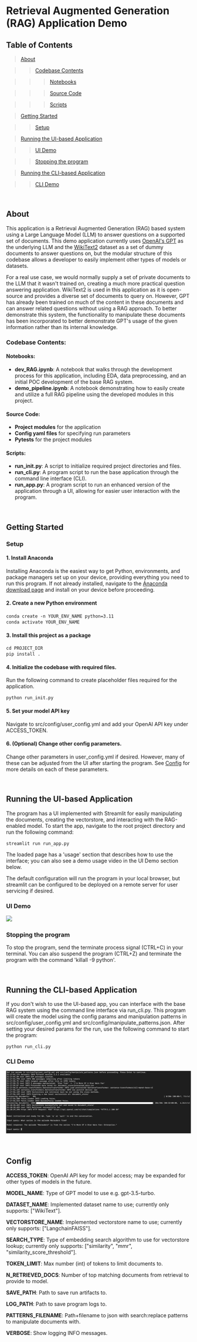 # Retrieval Augmented Generation (RAG) Application Demo

## Table of Contents

>[About](#bout)

>>[Codebase Contents](#codebase-contents)

>>>[Notebooks](#notebooks)

>>>[Source Code](#source-code)

>>>[Scripts](#scripts)

>[Getting Started](#getting-started)

>>[Setup](#setup)

>[Running the UI-based Application](#running-the-ui-based-application)

>>[UI Demo](#ui-demo)

>>[Stopping the program](#stopping-the-program)

>[Running the CLI-based Application](#running-the-cli-based-application)

>>[CLI Demo](#cli-demo)

<br/>

## About
This application is a Retrieval Augmented Generation (RAG) based system using a Large Language Model (LLM) to answer questions on a supported set of documents. This demo application currently uses [OpenAI's GPT](https://platform.openai.com/docs/models) as the underlying LLM and the [WikiText2](https://huggingface.co/datasets/wikitext) dataset as a set of dummy documents to answer questions on, but the modular structure of this codebase allows a developer to easily implement other types of models or datasets.

For a real use case, we would normally supply a set of private documents to the LLM that it wasn't trained on, creating a much more practical question answering application. WikiText2 is used in this application as it is open-source and provides a diverse set of documents to query on. However, GPT has already been trained on much of the content in these documents and can answer related questions without using a RAG approach. To better demonstrate this system, the functionality to manipulate these documents has been incorporated to better demonstrate GPT's usage of the given information rather than its internal knowledge.

### Codebase Contents:
 

#### Notebooks:
  - **dev_RAG.ipynb**: A notebook that walks through the development process for this application, including EDA, data preprocessing, and an initial POC development of the base RAG system.
  - **demo_pipeline.ipynb**: A notebook demonstrating how to easily create and utilize a full RAG pipeline using the developed modules in this project.

#### Source Code:
 - **Project modules** for the application
 - **Config yaml files** for specifying run parameters
 - **Pytests** for the project modules

#### Scripts:
 - **run_init.py**: A script to initialize required project directories and files.
 - **run_cli.py**: A program script to run the base application through the command line interface (CLI).
 - **run_app.py**: A program script to run an enhanced version of the application through a UI, allowing for easier user interaction with the program.


<br/>

## Getting Started

### Setup

#### 1. Install Anaconda

Installing Anaconda is the easiest way to get Python, environments, and package managers set up on your device, providing everything you need to run this program. If not already installed, navigate to the [Anaconda download page](https://www.anaconda.com/download) and install on your device before proceeding.

#### 2. Create a new Python environment

    conda create -n YOUR_ENV_NAME python=3.11
    conda activate YOUR_ENV_NAME

#### 3. Install this project as a package

    cd PROJECT_DIR
    pip install .

#### 4. Initialize the codebase with required files.

Run the following command to create placeholder files required for the application.

    python run_init.py

#### 5. Set your model API key

Navigate to src/config/user_config.yml and add your OpenAI API key under ACCESS_TOKEN.

#### 6. (Optional) Change other config parameters.

Change other parameters in user_config.yml if desired. However, many of these can be adjusted from the UI after starting the program. See [Config](#config) for more details on each of these parameters.


<br/>

## Running the UI-based Application

The program has a UI implemented with Streamlit for easily manipulating the documents, creating the vectorstore, and interacting with the RAG-enabled model. To start the app, navigate to the root project directory and run the following command:

    streamlit run run_app.py

The loaded page has a 'usage' section that describes how to use the interface; you can also see a demo usage video in the UI Demo section below. 

The default configuration will run the program in your local browser, but streamlit can be configured to be deployed on a remote server for user servicing if desired. 

### UI Demo

![](readme_images/Demo.gif)

### Stopping the program

To stop the program, send the terminate process signal (CTRL+C) in your terminal. You can also suspend the program (CTRL+Z) and terminate the program with the command 'killall -9 python'.

<br/>

## Running the CLI-based Application

If you don't wish to use the UI-based app, you can interface with the base RAG system using the command line interface via run_cli.py. This program will create the model using the config params and manipulation patterns in src/config/user_config.yml and src/config/manipulate_patterns.json. After setting your desired params for the run, use the following command to start the program:

    python run_cli.py

### CLI Demo

![](readme_images/Demo_CLI.png)

<br/>

## Config

**ACCESS_TOKEN**: OpenAI API key for model access; may be expanded for other types of models in the future.

**MODEL_NAME**: Type of GPT model to use e.g. gpt-3.5-turbo.


**DATASET_NAME**: Implemented dataset name to use; currently only supports: ["WikiText"].

**VECTORSTORE_NAME**: Implemented vectorstore name to use; currently only supports: ["LangchainFAISS"].

**SEARCH_TYPE**: Type of embedding search algorithm to use for vectorstore lookup; currently only supports: ["similarity", "mmr", "similarity_score_threshold"].

**TOKEN_LIMIT**: Max number (int) of tokens to limit documents to.

**N_RETRIEVED_DOCS**: Number of top matching documents from retrieval to provide to model.

**SAVE_PATH**: Path to save run artifacts to.


**LOG_PATH**: Path to save program logs to.

**PATTERNS_FILENAME**: Path+filename to json with search:replace patterns to manipulate documents with.

**VERBOSE**: Show logging INFO messages.

<br/>
